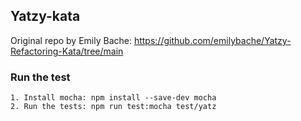 ## Yatzy-kata

Original repo by Emily Bache: https://github.com/emilybache/Yatzy-Refactoring-Kata/tree/main

### Run the test

    1. Install mocha: npm install --save-dev mocha
    2. Run the tests: npm run test:mocha test/yatz